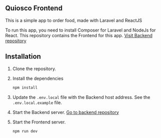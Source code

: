 
## Quiosco Frontend

This is a simple app to order food, made with Laravel and ReactJS

To run this app, you need to install Composer for Laravel and NodeJs for React. This repository contains the Frontend for this app. [Visit Backend repository](https://github.com/JulianCallejas/quiosco-laravel-react-backend)

## Installation

1. Clone the repository.

2. Install the dependencies
    ```Bash
    npm install
    ```
4. Update the `.env.local` file with the Backend host address. See the `.env.local.example` file.

5. Start the Backend server. [Go to backend repository](https://github.com/JulianCallejas/quiosco-laravel-react-backend)

6. Start the Frontend server.
    ```Bash
    npm run dev
    ```

